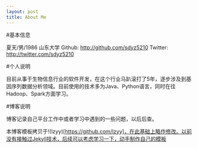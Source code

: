 ```yaml
---
layout: post
title: About Me
---
```


#基本信息

夏天/男/1986
山东大学
Github: http://github.com/sdyz5210
Twitter: http://twitter.com/sdyz5210

#个人说明

目前从事于生物信息行业的软件开发，在这个行业马趴滚打了5年，逐步涉及到基因序列数据分析领域。目前使用的技术多为Java、Python语言，同时在往Hadoop、Spark方面学习。

#博客说明

博客记录自己平台工作中或者学习中遇到的一些问题，以后后查。

本博客模板拷贝于!(lzyy)[https://github.com/lzyy]，在此基础上略作修改。以前没有接触过Jekyll技术，后续可以考虑学习一下，动手制作自己的模板